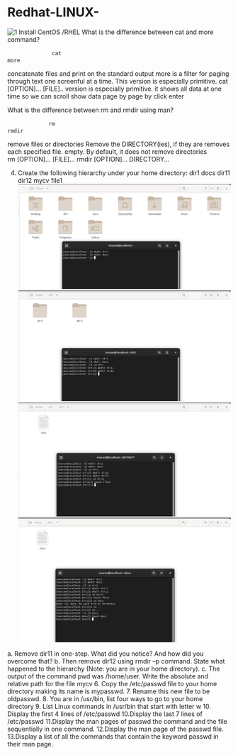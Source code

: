 # Redhat-LINUX-
![1](https://pentagram-production.imgix.net/2ac8ca0b-d505-46c1-9a5d-9b630a597716/ps_redhat_02.jpg?rect=%2C%2C%2C&w=640&crop=1&fm=jpg&q=70&auto=format&fit=crop&h=427)
Install CentOS /RHEL
What is the difference between cat and more command?

                  cat                                                            more 
concatenate files and print on the standard output                more is a filter for paging through text one screenful at a time.                                                             This version is especially primitive.
cat [OPTION]... [FILE]..                                          version is especially primitive.
it shows all data at one time so we can scroll                    show data page by page by click enter 


What is the difference between rm and rmdir using man?

                 rm                                                              rmdir
remove files or directories                                       Remove the DIRECTORY(ies), if they are removes each specified file.                                                             empty. 
By default, it does not remove directories	                                                                                
rm [OPTION]... [FILE]...                                         rmdir [OPTION]... DIRECTORY...  


4. Create the following hierarchy under your home directory:
dir1 docs
dir11 dir12 mycv
file1
![1](https://github.com/NooranTarek/Redhat-LINUX-/blob/main/q4_pt1.png?raw=true)
![1](https://github.com/NooranTarek/Redhat-LINUX-/blob/main/q4_pt2.png?raw=true)
![1](https://github.com/NooranTarek/Redhat-LINUX-/blob/main/q4_pt3.png?raw=true)
![1](https://github.com/NooranTarek/Redhat-LINUX-/blob/main/q4_pt4.png?raw=true)

a. Remove dir11 in one-step. What did you notice? And how did you overcome that?
b. Then remove dir12 using rmdir –p command. State what happened to the
hierarchy (Note: you are in your home directory).
c. The output of the command pwd was /home/user. Write the absolute
and relative path for the file mycv
6. Copy the /etc/passwd file to your home directory making its name is mypasswd.
7. Rename this new file to be oldpasswd.
8. You are in /usr/bin, list four ways to go to your home directory
9. List Linux commands in /usr/bin that start with letter w
10. Display the first 4 lines of /etc/passwd
10.Display the last 7 lines of /etc/passwd
11.Display the man pages of passwd the command and the file sequentially in one command.
12.Display the man page of the passwd file.
13.Display a list of all the commands that contain the keyword passwd in their man page.
